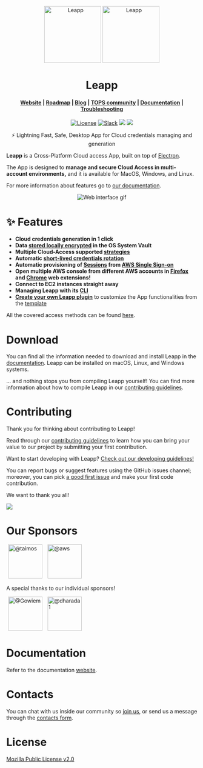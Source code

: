 <p align="center">
  <img src=".github/images/README-1.png#gh-dark-mode-only" alt="Leapp" height="150" />
    <img src=".github/images/README-1-dark.png#gh-light-mode-only" alt="Leapp" height="150" />
</p>

<h1 align="center">Leapp</h1>

<h4 align="center">
  <a href="https://www.leapp.cloud">Website</a> |
  <a href="https://roadmap.leapp.cloud/tabs/4-in-progress">Roadmap</a> |
  <a href="https://medium.com/leapp-cloud">Blog</a> |
  <a href="https://join.slack.com/t/noovolari/shared_invite/zt-opn8q98k-HDZfpJ2_2U3RdTnN~u_B~Q">TOPS community</a> |
  <a href="https://docs.leapp.cloud">Documentation</a> |
  <a href="https://docs.leapp.cloud/latest/troubleshooting/app-data/">Troubleshooting</a>

</h4>

<p align="center">
  <a href="https://github.com/Noovolari/leapp/blob/master/LICENSE"><img alt="License" src="https://img.shields.io/github/license/noovolari/leapp"></a>
  <a href="https://join.slack.com/t/noovolari/shared_invite/zt-opn8q98k-HDZfpJ2_2U3RdTnN~u_B~Q"><img src="https://img.shields.io/badge/slack-online-green" alt="Slack"></a>
  <img src="https://d3o59asa8udcq9.cloudfront.net/coverage-badges/core-badges.svg">
  <img src="https://d3o59asa8udcq9.cloudfront.net/coverage-badges/cli-badges.svg">
</p>

<p align="center">⚡ Lightning Fast, Safe, Desktop App for Cloud credentials managing and generation</p>

**Leapp** is a Cross-Platform Cloud access App, built on top of [Electron](https://github.com/electron/electron).

The App is designed to **manage and secure Cloud Access in multi-account environments,** and it is available for MacOS, Windows, and Linux.

For more information about features go to [our documentation](https://docs.leapp.cloud/).

<p align="center">
  <img src=".github/images/Leapp-animation.gif" alt="Web interface gif" />
</p>

# ✨ Features

- **Cloud credentials generation in 1 click**
- **Data [stored locally encrypted](https://docs.leapp.cloud/latest/security/system-vault/) in the OS System Vault**
- **Multiple Cloud-Access supported [strategies](https://docs.leapp.cloud/latest/configuration/)**
- **Automatic [short-lived credentials rotation](https://docs.leapp.cloud/latest/security/credentials-generation/aws/)**
- **Automatic provisioning of [Sessions](https://docs.leapp.cloud/latest/sessions/) from [AWS Single Sign-on](https://docs.leapp.cloud/latest/configuring-integration/configure-aws-single-sign-on-integration/)**
- **Open multiple AWS console from different AWS accounts in [Firefox](https://addons.mozilla.org/it/firefox/addon/leapp-multi-console-extension/) and [Chrome](https://docs.leapp.cloud/0.16.2/built-in-features/multi-console/#chrome-edge-and-other-chromium-based-browsers) web extensions!**
- **Connect to EC2 instances straight away**
- **Managing Leapp with its [CLI](https://docs.leapp.cloud/latest/cli/)**
- **[Create your own Leapp plugin](https://docs.leapp.cloud/0.14.1/plugins/plugins-introduction/)** to customize the App functionalities from the [template](https://github.com/Noovolari/leapp-plugin-template)

All the covered access methods can be found [here](https://docs.leapp.cloud/latest/configuration/).


# Download
You can find all the information needed to download and install Leapp in the [documentation](https://docs.leapp.cloud/latest/installation/install-leapp/).
Leapp can be installed on macOS, Linux, and Windows systems.

... and nothing stops you from compiling Leapp yourself! You can find more information about how to
compile Leapp in our [contributing guidelines](CONTRIBUTING.md).

# Contributing

Thank you for thinking about contributing to Leapp! 

Read through our [contributing guidelines](CONTRIBUTING.md)
to learn how you can bring your value to our project by submitting your first contribution.

Want to start developing with Leapp? [Check out our developing guidelines!](DEVELOPMENT.md)

You can report bugs or suggest features using the GitHub issues channel; moreover, you can pick
[a good first issue](https://github.com/noovolari/leapp/contribute) and make your first code contribution.

We want to thank you all!

<a href="https://github.com/noovolari/leapp/graphs/contributors"><img src="https://opencollective.com/noovolari/contributors.svg?width=800&button=false" /></a>

# Our Sponsors

[<img hspace="5" src="https://avatars.githubusercontent.com/u/1290287?s=60&amp;v=4" width="90" height="90" alt="@taimos">](https://github.com/taimos)
[<img hspace="5" src="https://avatars.githubusercontent.com/u/2232217?s=60&amp;v=4" width="90" height="90" alt="@aws">](https://github.com/aws)

A special thanks to our individual sponsors!

[<img hspace="5" src="https://avatars.githubusercontent.com/u/1392040?v=4" width="90" height="90" alt="@Gowiem">](https://github.com/Gowiem)
[<img hspace="5" src="https://avatars.githubusercontent.com/u/6387224?v=4" width="90" height="90" alt="@dharada1">](https://github.com/dharada1)

# Documentation

Refer to the documentation [website](https://docs.leapp.cloud).

# Contacts

You can chat with us inside our community so [join us](https://join.slack.com/t/noovolari/shared_invite/zt-noc0ju05-18_GRX~Zi6Jz8~95j5CySA), or send us a message through the [contacts form](https://www.leapp.cloud/contacts).

# License
[Mozilla Public License v2.0](https://github.com/Noovolari/leapp/blob/master/LICENSE)
